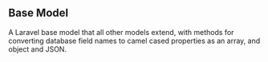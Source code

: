## Base Model

A Laravel base model that all other models extend, with methods for converting database field names to camel cased properties as an array, and object and JSON.